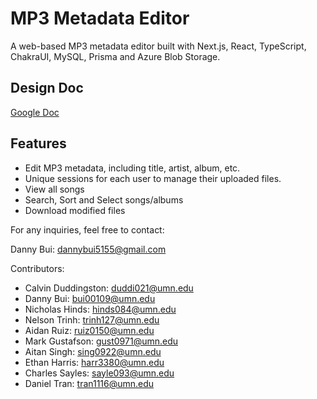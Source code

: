 # MP3 Metadata Editor

A web-based MP3 metadata editor built with Next.js, React, TypeScript, ChakraUI, MySQL, Prisma and Azure Blob Storage.

## Design Doc

[Google Doc](https://docs.google.com/document/d/1bkD40GM4VroXaYY5UScWF6WjU58Q6NS_1-z4f8bT9y4/edit?usp=sharing)

## Features

- Edit MP3 metadata, including title, artist, album, etc.
- Unique sessions for each user to manage their uploaded files.
- View all songs
- Search, Sort and Select songs/albums
- Download modified files

For any inquiries, feel free to contact:

Danny Bui: dannybui5155@gmail.com

Contributors:

- Calvin Duddingston: duddi021@umn.edu
- Danny Bui: bui00109@umn.edu
- Nicholas Hinds: hinds084@umn.edu
- Nelson Trinh: trinh127@umn.edu
- Aidan Ruiz: ruiz0150@umn.edu
- Mark Gustafson: gust0971@umn.edu
- Aitan Singh: sing0922@umn.edu
- Ethan Harris: harr3380@umn.edu
- Charles Sayles: sayle093@umn.edu
- Daniel Tran: tran1116@umn.edu
